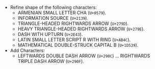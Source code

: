 * Refine shape of the following characters:
  - ARMENIAN SMALL LETTER CHA (`U+0579`).
  - INFORMATION SOURCE (`U+2139`).
  - TRIANGLE-HEADED RIGHTWARDS ARROW (`U+279D`).
  - HEAVY TRIANGLE-HEADED RIGHTWARDS ARROW (`U+279E`).
  - DASH WITH UPTURN (`U+2E43`).
  - LATIN SMALL LETTER SCRIPT R WITH RING (`U+AB4C`).
  - MATHEMATICAL DOUBLE-STRUCK CAPITAL B (`U+1D539`).
* Add Characters:
  - LEFTWARDS DOUBLE DASH ARROW (`U+290C`) ... RIGHTWARDS TRIPLE DASH ARROW (`U+290F`).
